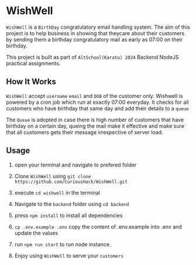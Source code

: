 # WishWell
`WishWell` is a `BirthDay` congratulatory email handling system. The aim of this project is to help business in showing that theycare about their customers by sending them a birthday congratulatory mail as early as 07:00 on their birthday.

This project is built as part of `AltSchool(Karatu) 2024` Backend NodeJS practical assignments.

## How It Works

`WishWell` accept `username` `email` and `DOB` of the customer only. Wishwell is powered by a cron job which run at exactly 07:00 everyday. It checks for all customers who have birthday that same day and add their details to a `queue`

The `Queue` is adopted in case there is high number of customers that have birthday on a certain day, queing the mail make it effective and make sure that all customers gets their message irrespective of server load.


## Usage
1. open your terminal and navigate to prefered folder

2. Clone `WishWell` using `git clone https://github.com/CuriousHack/WishWell.git`

3. execute `cd wishwell` in the terminal
4. Navigate to the `backend` folder using `cd backend`
4. press `npm install` to install all dependencies
5. `cp .env.example .env` copy the content of .env.example into .env and update the values
6. run `npm run start` to run node instance.
7. Enjoy using `WishWell` to serve your `customers`